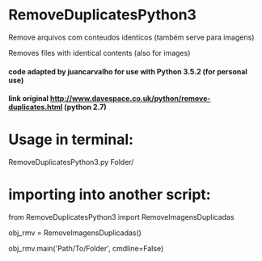 # RemoveDuplicatesPython3
Remove arquivos com conteudos identicos (também serve para imagens) 

Removes files with identical contents (also for images)

#### code adapted by juancarvalho for use with Python 3.5.2 (for personal use)
#### link original http://www.davespace.co.uk/python/remove-duplicates.html (python 2.7)

# Usage in terminal:
RemoveDuplicatesPython3.py Folder/

# importing into another script:
from RemoveDuplicatesPython3 import RemoveImagensDuplicadas

obj_rmv = RemoveImagensDuplicadas()

obj_rmv.main('Path/To/Folder', cmdline=False)
